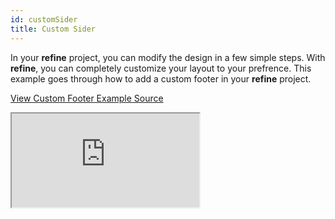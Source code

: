```yaml
---
id: customSider
title: Custom Sider
---
```


In your **refine** project, you can modify the design in a few simple steps. With **refine**, you can completely customize your layout to your prefrence. This example goes through how to add a custom footer in your **refine** project.

[View Custom Footer Example Source](https://github.com/pankod/refine/tree/master/examples/customization/customSider)

<iframe src="https://codesandbox.io/embed/refine-custom-sider-example-g6l9n?autoresize=1&fontsize=14&theme=dark&view=preview"
     style={{width: "100%", height:"80vh", border: "0px", borderRadius: "8px", overflow:"hidden"}}
     title="refine-custom-sider-example"
     allow="accelerometer; ambient-light-sensor; camera; encrypted-media; geolocation; gyroscope; hid; microphone; midi; payment; usb; vr; xr-spatial-tracking"
     sandbox="allow-forms allow-modals allow-popups allow-presentation allow-same-origin allow-scripts"
></iframe>
